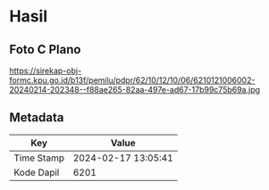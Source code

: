 # Hasil

## Foto C Plano

https://sirekap-obj-formc.kpu.go.id/b13f/pemilu/pdpr/62/10/12/10/06/6210121006002-20240214-202348--f88ae265-82aa-497e-ad67-17b99c75b69a.jpg


## Metadata

| Key        | Value               |
| ---------- | ------------------- |
| Time Stamp | 2024-02-17 13:05:41 |
| Kode Dapil | 6201                |



